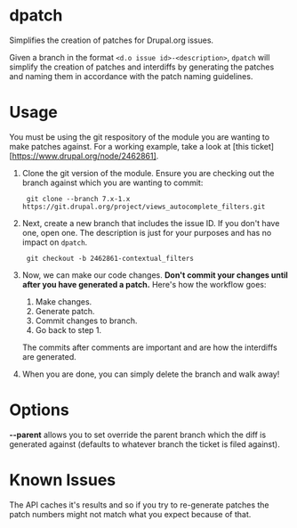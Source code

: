 # dpatch

Simplifies the creation of patches for Drupal.org issues.

Given a branch in the format `<d.o issue id>-<description>`, `dpatch` will simplify the creation of patches and interdiffs by generating the patches and naming them in accordance with the patch naming guidelines.
  
# Usage

You must be using the git respository of the module you are wanting to make patches against. For a working example, take a look at [this ticket][https://www.drupal.org/node/2462861].

1. Clone the git version of the module. Ensure you are checking out the branch against which you are wanting to commit:

        git clone --branch 7.x-1.x https://git.drupal.org/project/views_autocomplete_filters.git
    
2. Next, create a new branch that includes the issue ID. If you don't have one, open one. The description is just for your purposes and has no impact on `dpatch`.

        git checkout -b 2462861-contextual_filters
    
3. Now, we can make our code changes. **Don't commit your changes until after you have generated a patch.** Here's how the workflow goes:

   1. Make changes.
   2. Generate patch.
   3. Commit changes to branch.
   4. Go back to step 1.

   The commits after comments are important and are how the interdiffs are generated.
  
4. When you are done, you can simply delete the branch and walk away!

# Options

**--parent** allows you to set override the parent branch which the diff is generated against (defaults to whatever branch the ticket is filed against).

# Known Issues

The API caches it's results and so if you try to re-generate patches the patch numbers might not match what you expect because of that.


